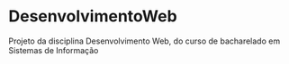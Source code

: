 # DesenvolvimentoWeb
Projeto da disciplina Desenvolvimento Web, do curso de bacharelado em Sistemas de Informação
